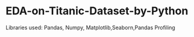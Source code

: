 # EDA-on-Titanic-Dataset-by-Python
Libraries used: Pandas, Numpy, Matplotlib,Seaborn,Pandas Profiling
